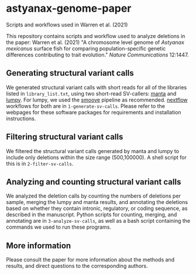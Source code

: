 # astyanax-genome-paper
Scripts and workflows used in Warren et al. (2021)

This repository contains scripts and workflow used to analyze deletions in the
paper: Warren et al. (2021) "A chromosome level genome of _Astyanax mexicanus_
surface fish for comparing population-specific genetic differences contributing
to trait evolution." _Nature Communications_ 12:1447.

## Generating structural variant calls
We generated structural variant calls with short reads for all of the libraries
listed in `library_list.txt`, using two short-read SV-callers:
[manta](https://github.com/Illumina/manta) and
[lumpy](https://github.com/arq5x/lumpy-sv). For lumpy, we used the
[smoove](https://github.com/brentp/smoove) pipeline as recommended.
[nextflow](https://www.nextflow.io/) workflows for both are in
`1-generate-sv-calls`. Please refer to the webpages for these software packages
for requirements and installation instructions.

## Filtering structural variant calls
We filtered the structural variant calls generated by manta and lumpy to
include only deletions within the size range (500,100000). A shell script for
this is in `2-filter-sv-calls`.

## Analyzing and counting structural variant calls
We analyzed the deletion calls by counting the numbers of deletions per sample,
merging the lumpy and manta results, and annotating the deletions based on
whether they contain intronic, regulatory, or coding sequence, as described in
the manuscript. Python scripts for counting, merging, and annotating are in
`3-analyze-sv-calls`, as well as a bash script containing the commands we used
to run these programs.

## More information
Please consult the paper for more information about the methods and results,
and direct questions to the corresponding authors.
